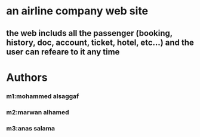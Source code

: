 # an airline company web site 

## the web includs all the passenger (booking, history, doc, account, ticket, hotel, etc...) and the user can refeare to it any time 


# Authors
### m1:mohammed alsaggaf   
### m2:marwan alhamed
### m3:anas salama
